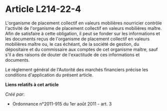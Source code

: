 # Article L214-22-4

L'organisme de placement collectif en valeurs mobilières nourricier contrôle l'activité de l'organisme de placement collectif
en valeurs mobilières maître. Afin de satisfaire à cette obligation, il peut se fonder sur les informations et les documents
reçus de l'organisme de placement collectif en valeurs mobilières maître ou, le cas échéant, de la société de gestion, du
dépositaire et du commissaire aux comptes de cet organisme maître, sauf s'il a des raisons de douter de l'exactitude de ces
informations et documents. 

Le règlement général de l'Autorité des marchés financiers précise les conditions d'application du présent article.

**Liens relatifs à cet article**

_Créé par_:

  - Ordonnance n°2011-915 du 1er août 2011 - art. 3
